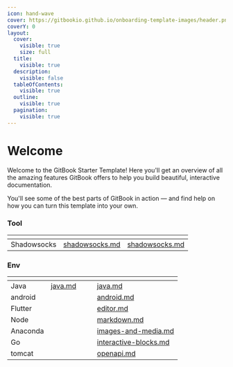 ```yaml
---
icon: hand-wave
cover: https://gitbookio.github.io/onboarding-template-images/header.png
coverY: 0
layout:
  cover:
    visible: true
    size: full
  title:
    visible: true
  description:
    visible: false
  tableOfContents:
    visible: true
  outline:
    visible: true
  pagination:
    visible: true
---
```


# Welcome

Welcome to the GitBook Starter Template! Here you'll get an overview of all the amazing features GitBook offers to help you build beautiful, interactive documentation.

You'll see some of the best parts of GitBook in action — and find help on how you can turn this template into your own.

### Tool

<table data-view="cards"><thead><tr><th></th><th data-type="content-ref"></th><th data-hidden data-type="content-ref"></th></tr></thead><tbody><tr><td>Shadowsocks</td><td><a href="tool/shadowsocks.md">shadowsocks.md</a></td><td><a href="tool/shadowsocks.md">shadowsocks.md</a></td></tr></tbody></table>

### Env

<table data-view="cards"><thead><tr><th></th><th data-type="content-ref"></th><th data-hidden data-card-cover data-type="files"></th><th data-hidden></th><th data-hidden data-card-target data-type="content-ref"></th></tr></thead><tbody><tr><td>Java</td><td><a href="env/java.md">java.md</a></td><td></td><td></td><td><a href="env/java.md">java.md</a></td></tr><tr><td>android</td><td></td><td></td><td></td><td><a href="env/android.md">android.md</a></td></tr><tr><td>Flutter</td><td></td><td></td><td></td><td><a href="env/editor.md">editor.md</a></td></tr><tr><td>Node</td><td></td><td></td><td></td><td><a href="env/markdown.md">markdown.md</a></td></tr><tr><td>Anaconda</td><td></td><td></td><td></td><td><a href="env/images-and-media.md">images-and-media.md</a></td></tr><tr><td>Go</td><td></td><td></td><td></td><td><a href="env/interactive-blocks.md">interactive-blocks.md</a></td></tr><tr><td>tomcat</td><td></td><td></td><td></td><td><a href="env/openapi.md">openapi.md</a></td></tr></tbody></table>
